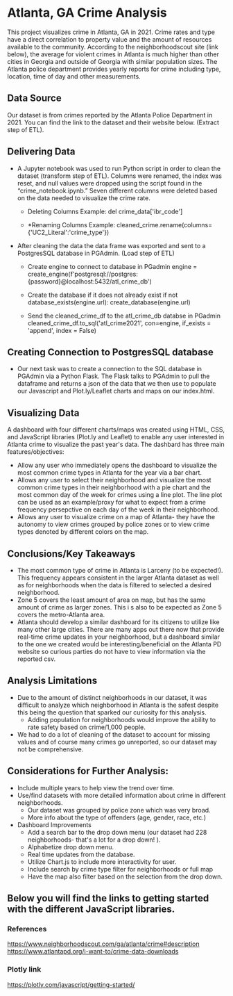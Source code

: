 
# Atlanta, GA Crime Analysis
	
This project visualizes crime in Atlanta, GA in 2021. Crime rates and type have a direct correlation to property value and the amount of resources available to the community. According to the neighborhoodscout site (link below), the average for violent crimes in Atlanta is much higher than other cities in Georgia and outside of Georgia with similar population sizes. The Atlanta police department provides yearly reports for crime including  type, location, time of day and other measurements.

## Data Source
Our dataset is from crimes reported by the Atlanta Police Department in 2021. You can find the link to the dataset and their website below. (Extract step of ETL).

## Delivering Data

* A Jupyter notebook was used to run Python script in order to clean the dataset (transform step of ETL). Columns were renamed, the index was reset, and null values were dropped using the script found in the “crime_notebook.ipynb.” Seven different columns were deleted based on the data needed to visualize the crime rate.
    * Deleting Columns Example:
    del crime_data['ibr_code']

    * *Renaming Columns Example: 
    cleaned_crime.rename(columns={'UC2_Literal':'crime_type'})

* After cleaning the data the data frame was exported and sent to a PostgresSQL database in PGAdmin. (Load step of ETL)
    * Create engine to connect to database in PGadmin
    engine = create_engine(f'postgresql://postgres:{password}@localhost:5432/atl_crime_db')

    * Create the database if it does not already exist
    if not database_exists(engine.url):
        create_database(engine.url)

    * Send the cleaned_crime_df to the atl_crime_db databse in PGadmin
    cleaned_crime_df.to_sql('atl_crime2021', con=engine, if_exists = 'append', index = False)

## Creating Connection to PostgresSQL database
* Our next task was to create a connection to the SQL database in PGAdmin via a Python Flask. The Flask talks to PGAdmin to pull the dataframe and returns a json of the data that we then use to populate our Javascript and Plot.ly/Leaflet charts and maps on our index.html. 

## Visualizing Data
A dashboard with four different charts/maps was created using HTML, CSS, and  JavaScript libraries (Plot.ly and Leaflet) to enable any user interested in Atlanta crime to visualize the past year's data.
The dashbard has three main features/objectives:
* Allow any user who immediately opens the dashboard to visualize the most common crime types in Atlanta for the year via a bar chart.  
* Allows any user to select their neighborhood and visualize tbe most common crime types in their neighborhood with a pie chart and the most common day of the week for crimes using a line plot. The line plot can be used as an example/proxy for what to expect from a crime frequency persepctive on each day of the week in their neighborhood.  
* Allows any user to visualize crime on a map of Atlanta- they have the autonomy to view crimes grouped by police zones or to view crime types denoted by different colors on the map. 

## Conclusions/Key Takeaways
* The most common type of crime in Atlanta is Larceny (to be expected!). This frequency appears consistent in the larger Atlanta dataset as well as for neighborhoods when the data is filtered to selected a desired neighborhood. 
* Zone 5 covers the least amount of area on map, but has the same amount of crime as larger zones. This i s also to be expected as Zone 5 covers the metro-Atlanta area. 
* Atlanta should develop a similar dashboard for its citizens to utilize like many other large cities. There are many apps out there now that provide real-time crime updates in your neighborhood, but a dashboard similar to the one we created would be interesting/beneficial on the Atlanta PD website so curious parties do not have to view information via the reported csv. 

## Analysis Limitations
* Due to the amount of distinct neighborhoods in our dataset, it was difficult to analyze which neighborhood in Atlanta is the safest despite this being the question that sparked our curiosity for this analysis. 
    * Adding population for neighborhoods would improve the ability to rate safety based on crime/1,000 people.
* We had to do a lot of cleaning of the dataset to account for missing values and of course many crimes go unreported, so our dataset may not be comprehensive.

## Considerations for Further Analysis: 
* Include multiple years to help view the trend over time.
* Use/find  datasets with more detailed information about crime in different neighborhoods.
    * Our dataset was grouped by police zone which was very broad.
    * More info about the type of offenders (age, gender, race, etc.)
* Dashboard Improvements
    * Add a search bar to the drop down menu (our dataset had 228 neighborhoods- that's a lot for a drop down!  ).
    * Alphabetize drop down menu.
    * Real time updates from the database.
    * Utilize Chart.js to include more interactivity for user.
    * Include search by crime type filter for neighborhoods or full map
    * Have the map also filter based on the selection from the drop down. 

## Below you will find the links to getting started with the different JavaScript libraries. 
###  References 
https://www.neighborhoodscout.com/ga/atlanta/crime#description
https://www.atlantapd.org/i-want-to/crime-data-downloads

###  Plotly link
https://plotly.com/javascript/getting-started/